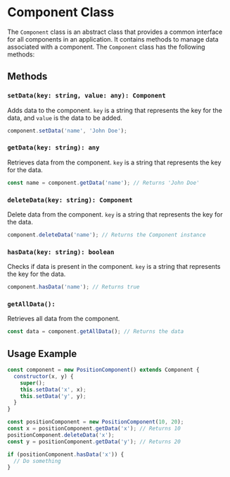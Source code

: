# Component Class

The `Component` class is an abstract class that provides a common interface for all components in an application. It contains methods to manage data associated with a component. The `Component` class has the following methods:

## Methods

### `setData(key: string, value: any): Component`

Adds data to the component. `key` is a string that represents the key for the data, and `value` is the data to be added.

```js
component.setData('name', 'John Doe');
```

### `getData(key: string): any`

Retrieves data from the component. `key` is a string that represents the key for the data.

```js
const name = component.getData('name'); // Returns 'John Doe'
```

### `deleteData(key: string): Component`

Delete data from the component. `key` is a string that represents the key for the data.

```js
component.deleteData('name'); // Returns the Component instance
```

### `hasData(key: string): boolean`

Checks if data is present in the component. `key` is a string that represents the key for the data.

```js
component.hasData('name'); // Returns true
```

### `getAllData():`

Retrieves all data from the component.

```js
const data = component.getAllData(); // Returns the data
```

## Usage Example

```js
const component = new PositionComponent() extends Component {
  constructor(x, y) {
    super();
    this.setData('x', x);
    this.setData('y', y);
  }
}

const positionComponent = new PositionComponent(10, 20);
const x = positionComponent.getData('x'); // Returns 10
positionComponent.deleteData('x');
const y = positionComponent.getData('y'); // Returns 20

if (positionComponent.hasData('x')) {
  // Do something
}
```
